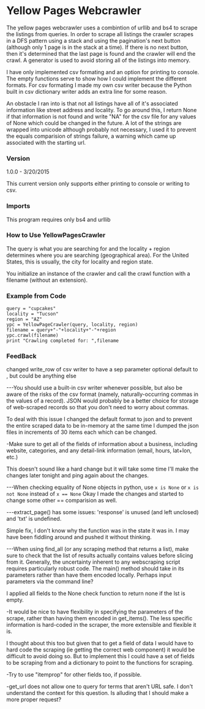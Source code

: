 # Yellow Pages Webcrawler

The yellow pages webcrawler uses a combintion of urllib and bs4 to scrape the listings from queries.  In order to scrape all listings the crawler scrapes in a DFS pattern using a stack and using the pagination's next button (although only 1 page is in the stack at a time).  If there is no next button, then it's determined that the last page is found and the crawler will end the crawl.  A generator is used to avoid storing all of the listings into memory.  

I have only implemented csv formating and an option for printing to console.  The empty functions serve to show how I could implement the different formats.  For csv formating I made my own csv writer because the Python built in csv dictionary writer adds an extra line for some reason.

An obstacle I ran into is that not all listings have all of it's associated information like street address and locality.  To go around this, I return None if that information is not found and write "NA" for the csv file for any values of None which could be changed in the future.  A lot of the strings are wrapped into unicode although probably not necessary, I used it to prevent the equals comparision of strings failure, a warning which came up associated with the starting url.

### Version
1.0.0 - 3/20/2015

This current version only supports either printing to console or writing to csv.

### Imports

This program requires only bs4 and urllib 

### How to Use YellowPagesCrawler
The query is what you are searching for and the locality + region determines where you are searching (geographical area).  For the United States, this is usually, the city for locality and region state.

You initialize an instance of the crawler and call the crawl function with a filename (without an extension).  

### Example from Code

    query = "cupcakes"
    locality = "Tucson"
    region = "AZ"
    ypc = YellowPageCrawler(query, locality, region)
    filename = query+"-"+locality+"-"+region
    ypc.crawl(filename)
    print "Crawling completed for: ",filename

### FeedBack

changed write_row of csv writer to have a sep parameter optional default to , but could be anything else

---You should use a built-in csv writer whenever possible, but also be aware of the risks of the csv format (namely, naturally-occurring commas in the values of a record). JSON would probably be a better choice for storage of web-scraped records so that you don't need to worry about commas. 

To deal with this issue I changed the default format to json and to prevent the entire scraped data to be in-memory at the same time I dumped the json files in increments of 30 items each which can be changed.

-Make sure to get all of the fields of information about a business, including website, categories, and any detail-link information (email, hours, lat+lon, etc.)

This doesn't sound like a hard change but it will take some time I'll make the changes later tonight and ping again about the changes.

---When checking equality of None objects in python, use `x is None` or `x is not None` instead of `x == None`
Okay I made the changes and started to change some other == comparision as well.

---extract_page() has some issues: 'response' is unused (and left unclosed) and 'txt' is undefined.

Simple fix, I don't know why the function was in the state it was in.  I may have been fiddling around and pushed it without thinking.
 
---When using find_all (or any scraping method that returns a list), make sure to check that the list of results actually contains values before slicing from it. Generally, the uncertainty inherent to any webscraping script requires particularly robust code. The main() method should take in its parameters rather than have them encoded locally. Perhaps input parameters via the command line?

I applied all fields to the None check function to return none if the lst is empty.

-It would be nice to have flexibility in specifying the parameters of the scrape, rather than having them encoded in get_items(). The less specific information is hard-coded in the scraper, the more extensible and flexible it is. 

I thought about this too but given that to get a field of data I would have to hard code the scraping (ie getting the correct web component) it would be difficult to avoid doing so.
But to implement this I could have a set of fields to be scraping from and a dictionary to point to the functions for scraping.  

-Try to use "itemprop" for other fields too, if possible.


-get_url does not allow one to query for terms that aren't URL safe.
I don't understand the context for this question.  Is alluding that I should make a more proper request?